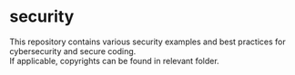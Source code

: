 # security
This repository contains various security examples and best practices for cybersecurity and secure coding.<br>
If applicable, copyrights can be found in relevant folder.
